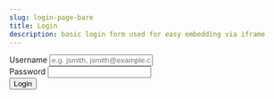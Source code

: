 ```yaml
---
slug: login-page-bare
title: Login
description: basic login form used for easy embedding via iframe
---
```


<div class="card padding--md">
  <form
    class="card__body"
    method="POST"
    action="/login"
  >
    <div class="row margin-bottom--md">
      <label for="username" class="margin-right--sm">Username</label>
      <input
        type="text"
        name="username"
        id="username"
        placeholder="e.g. jsmith, jsmith@example.com"
      />
    </div>
    <div class="row margin-bottom--md">
      <label for="password" class="margin-right--sm">Password</label>
      <input
        type="password"
        name="password"
        id="password"
        required
      />
    </div>
    <div class="row">
      <button type="submit" class="button button--primary">Login</button>
    </div>
  </form>
</div>
